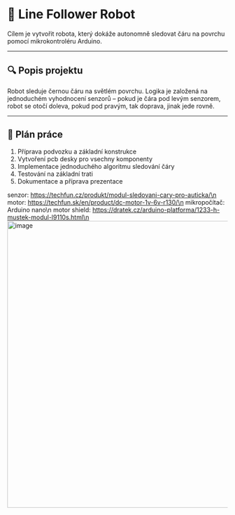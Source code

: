 # 🤖 Line Follower Robot

Cílem je vytvořit robota, který dokáže autonomně sledovat čáru na povrchu pomocí mikrokontroléru Arduino.



---

## 🔍 Popis projektu
Robot sleduje černou čáru na světlém povrchu. Logika je založená na jednoduchém vyhodnocení senzorů – pokud je čára pod levým senzorem, robot se otočí doleva, pokud pod pravým, tak doprava, jinak jede rovně.  

---

## 📝 Plán práce
1. Příprava podvozku a základní konstrukce
2. Vytvoření pcb desky pro vsechny komponenty 
3. Implementace jednoduchého algoritmu sledování čáry  
4. Testování na základní trati  
5. Dokumentace a příprava prezentace  

senzor:
https://techfun.cz/produkt/modul-sledovani-cary-pro-auticka/\n
motor:
https://techfun.sk/en/product/dc-motor-1v-6v-r130/\n
mikropočítač: Arduino nano\n
motor shield: https://dratek.cz/arduino-platforma/1233-h-mustek-modul-l9110s.html\n
<img width="900" height="655" alt="image" src="https://github.com/user-attachments/assets/cdb28fd6-1052-4bd7-a42c-9cfe4a2debfc" />
